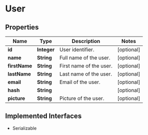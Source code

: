 

# User



## Properties

Name | Type | Description | Notes
------------ | ------------- | ------------- | -------------
**id** | **Integer** | User identifier. |  [optional]
**name** | **String** | Full name of the user. |  [optional]
**firstName** | **String** | First name of the user. |  [optional]
**lastName** | **String** | Last name of the user. |  [optional]
**email** | **String** | Email of the user. |  [optional]
**hash** | **String** |  |  [optional]
**picture** | **String** | Picture of the user. |  [optional]


## Implemented Interfaces

* Serializable


